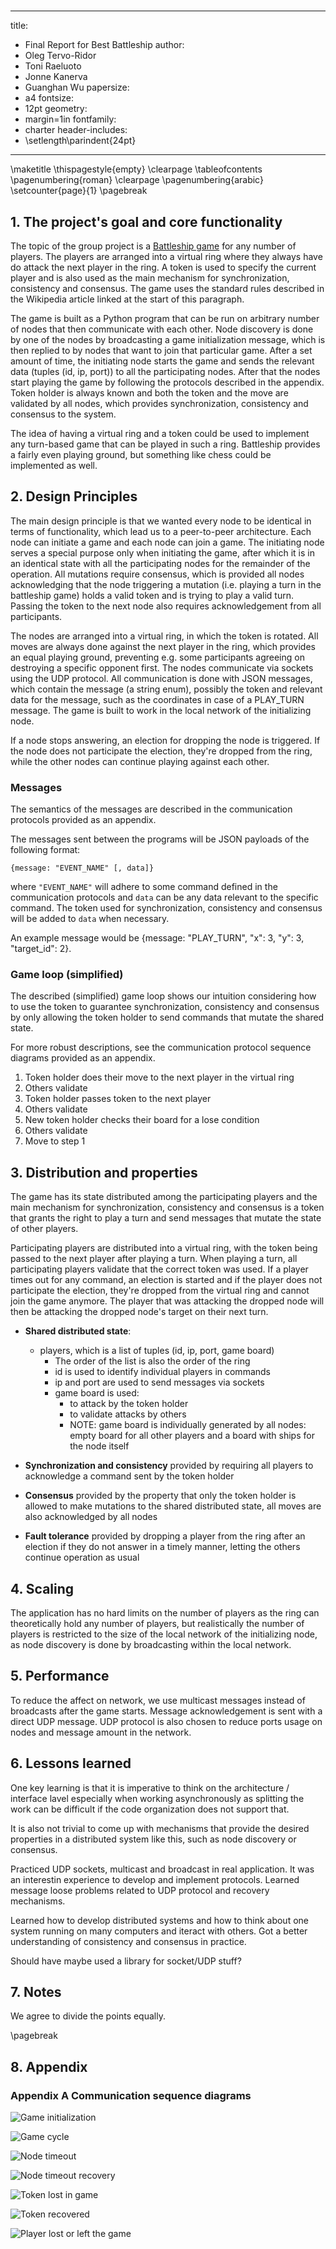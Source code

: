 # 


---
title:
- Final Report for Best Battleship
author:
- Oleg Tervo-Ridor
- Toni Raeluoto
- Jonne Kanerva 
- Guanghan Wu
papersize:
- a4
fontsize:
- 12pt
geometry:
- margin=1in
fontfamily:
- charter
header-includes:
- \setlength\parindent{24pt}
---

\maketitle
\thispagestyle{empty}
\clearpage
\tableofcontents
\pagenumbering{roman}
\clearpage
\pagenumbering{arabic}
\setcounter{page}{1}
\pagebreak

## 1. The project's goal and core functionality

The topic of the group project is a [Battleship game](https://en.wikipedia.org/wiki/Battleship_(game)) for any number of players. The players are arranged into a virtual ring where they always have do attack the next player in the ring. A token is used to specify the current player and is also used as the main mechanism for synchronization, consistency and consensus. The game uses the standard rules described in the Wikipedia article linked at the start of this paragraph.

The game is built as a Python program that can be run on arbitrary number of nodes that then communicate with each other. Node discovery is done by one of the nodes by broadcasting a game initialization message, which is then replied to by nodes that want to join that particular game. After a set amount of time, the initiating node starts the game and sends the relevant data (tuples (id, ip, port)) to all the participating nodes. After that the nodes start playing the game by following the protocols described in the appendix. Token holder is always known and both the token and the move are validated by all nodes, which provides synchronization, consistency and consensus to the system.

The idea of having a virtual ring and a token could be used to implement any turn-based game that can be played in such a ring. Battleship provides a fairly even playing ground, but something like chess could be implemented as well.

## 2. Design Principles

The main design principle is that we wanted every node to be identical in terms of functionality, which lead us to a peer-to-peer architecture. Each node can initiate a game and each node can join a game. The initiating node serves a special purpose only when initiating the game, after which it is in an identical state with all the participating nodes for the remainder of the operation. All mutations require consensus, which is provided all nodes acknowledging that the node triggering a mutation (i.e. playing a turn in the battleship game) holds a valid token and is trying to play a valid turn. Passing the token to the next node also requires acknowledgement from all participants.

The nodes are arranged into a virtual ring, in which the token is rotated. All moves are always done against the next player in the ring, which provides an equal playing ground, preventing e.g. some participants agreeing on destroying a specific opponent first. The nodes communicate via sockets using the UDP protocol. All communication is done with JSON messages, which contain the message (a string enum), possibly the token and relevant data for the message, such as the coordinates in case of a PLAY_TURN message. The game is built to work in the local network of the initializing node.

If a node stops answering, an election for dropping the node is triggered. If the node does not participate the election, they're dropped from the ring, while the other nodes can continue playing against each other.

### Messages

The semantics of the messages are described in the communication protocols provided as an appendix.

The messages sent between the programs will be JSON payloads of the following format:
```
{message: "EVENT_NAME" [, data]}
```
where `"EVENT_NAME"` will adhere to some command defined in the communication protocols and `data` can be any data relevant to the specific command. The token used for synchronization, consistency and consensus will be added to `data` when necessary.

An example message would be {message: "PLAY_TURN", "x": 3, "y": 3, "target_id": 2}.


### Game loop (simplified)

The described (simplified) game loop shows our intuition considering how to use the token to guarantee synchronization, consistency and consensus by only allowing the token holder to send commands that mutate the shared state.

For more robust descriptions, see the communication protocol sequence diagrams provided as an appendix.

1. Token holder does their move to the next player in the virtual ring
2. Others validate
3. Token holder passes token to the next player
4. Others validate
5. New token holder checks their board for a lose condition
6. Others validate
7. Move to step 1

## 3. Distribution and properties

The game has its state distributed among the participating players and the main mechanism for synchronization, consistency and consensus is a token that grants the right to play a turn and send messages that mutate the state of other players.

Participating players are distributed into a virtual ring, with the token being passed to the next player after playing a turn. When playing a turn, all participating players validate that the correct token was used. If a player times out for any command, an election is started and if the player does not participate the election, they're dropped from the virtual ring and cannot join the game anymore. The player that was attacking the dropped node will then be attacking the dropped node's target on their next turn.

- **Shared distributed state**:
    - players, which is a list of tuples (id, ip, port, game board)
        - The order of the list is also the order of the ring
        - id is used to identify individual players in commands
        - ip and port are used to send messages via sockets
        - game board is used:
            - to attack by the token holder
            - to validate attacks by others
            - NOTE: game board is individually generated by all nodes: empty board for all other players and a board with ships for the node itself
- **Synchronization and consistency** provided by requiring all players to acknowledge a command sent by the token holder
- **Consensus** provided by the property that only the token holder is allowed to make mutations to the shared distributed state, all moves are also acknowledged by all nodes

- **Fault tolerance** provided by dropping a player from the ring after an election if they do not answer in a timely manner, letting the others continue operation as usual

## 4. Scaling

The application has no hard limits on the number of players as the ring can theoretically hold any number of players, but realistically the number of players is restricted to the size of the local network of the initializing node, as node discovery is done by broadcasting within the local network.

## 5. Performance

To reduce the affect on network, we use multicast messages instead of broadcasts after the game starts. Message acknowledgement is sent with a direct UDP message. UDP protocol is also chosen to reduce ports usage on nodes and message amount in the network.

## 6. Lessons learned

One key learning is that it is imperative to think on the architecture / interface lavel especially when working asynchronously as splitting the work can be difficult if the code organization does not support that.

It is also not trivial to come up with mechanisms that provide the desired properties in a distributed system like this, such as node discovery or consensus.

Practiced UDP sockets, multicast and broadcast in real application. It was an interestin experience to develop and implement protocols. Learned message loose problems related to UDP protocol and recovery mechanisms.

Learned how to develop distributed systems and how to think about one system running on many computers and iteract with others. Got a better understanding of consistency and consensus in practice.

Should have maybe used a library for socket/UDP stuff?

## 7. Notes

We agree to divide the points equally.

\pagebreak

## 8. Appendix

### Appendix A Communication sequence diagrams

![Game initialization](../protocols/1-Start.jpg)

![Game cycle](../protocols/2-GameCycle.jpg)

![Node timeout](../protocols/3-Timeout.jpg)

![Node timeout recovery](../protocols/4-TimeoutNodeRecovered.jpg)

![Token lost in game](../protocols/5-TokenLost.jpg)

![Token recovered](../protocols/6-TokenNodeRecovered.jpg)

![Player lost or left the game](../protocols/7-PlayerLostOrSurrendered.jpg)
